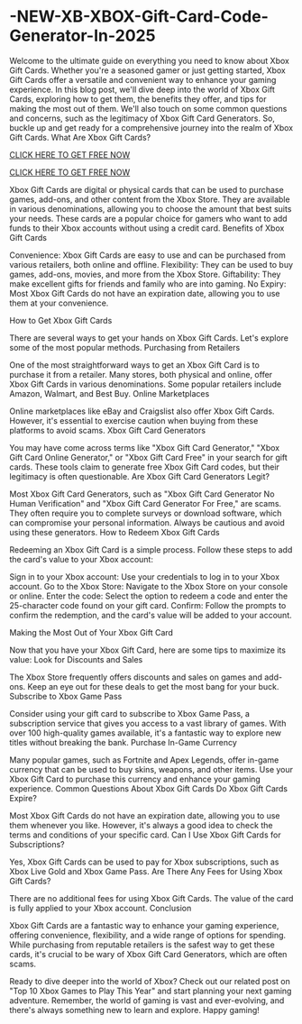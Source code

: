 # -NEW-XB-XBOX-Gift-Card-Code-Generator-In-2025

Welcome to the ultimate guide on everything you need to know about Xbox Gift Cards. Whether you're a seasoned gamer or just getting started, Xbox Gift Cards offer a versatile and convenient way to enhance your gaming experience. In this blog post, we'll dive deep into the world of Xbox Gift Cards, exploring how to get them, the benefits they offer, and tips for making the most out of them. We'll also touch on some common questions and concerns, such as the legitimacy of Xbox Gift Card Generators. So, buckle up and get ready for a comprehensive journey into the realm of Xbox Gift Cards. What Are Xbox Gift Cards?


[CLICK HERE TO GET FREE NOW ](https://www.aeroned.com/getmedia/dc0efdac-0d06-4720-b9a8-24b75b714858/allgiftcardsrubel.html.aspx)
 
[CLICK HERE TO GET FREE NOW](https://www.aeroned.com/getmedia/dc0efdac-0d06-4720-b9a8-24b75b714858/allgiftcardsrubel.html.aspx)


Xbox Gift Cards are digital or physical cards that can be used to purchase games, add-ons, and other content from the Xbox Store. They are available in various denominations, allowing you to choose the amount that best suits your needs. These cards are a popular choice for gamers who want to add funds to their Xbox accounts without using a credit card. Benefits of Xbox Gift Cards

Convenience: Xbox Gift Cards are easy to use and can be purchased from various retailers, both online and offline. Flexibility: They can be used to buy games, add-ons, movies, and more from the Xbox Store. Giftability: They make excellent gifts for friends and family who are into gaming. No Expiry: Most Xbox Gift Cards do not have an expiration date, allowing you to use them at your convenience.

How to Get Xbox Gift Cards

There are several ways to get your hands on Xbox Gift Cards. Let's explore some of the most popular methods. Purchasing from Retailers

One of the most straightforward ways to get an Xbox Gift Card is to purchase it from a retailer. Many stores, both physical and online, offer Xbox Gift Cards in various denominations. Some popular retailers include Amazon, Walmart, and Best Buy. Online Marketplaces

Online marketplaces like eBay and Craigslist also offer Xbox Gift Cards. However, it's essential to exercise caution when buying from these platforms to avoid scams. Xbox Gift Card Generators

You may have come across terms like "Xbox Gift Card Generator," "Xbox Gift Card Online Generator," or "Xbox Gift Card Free" in your search for gift cards. These tools claim to generate free Xbox Gift Card codes, but their legitimacy is often questionable. Are Xbox Gift Card Generators Legit?

Most Xbox Gift Card Generators, such as "Xbox Gift Card Generator No Human Verification" and "Xbox Gift Card Generator For Free," are scams. They often require you to complete surveys or download software, which can compromise your personal information. Always be cautious and avoid using these generators. How to Redeem Xbox Gift Cards

Redeeming an Xbox Gift Card is a simple process. Follow these steps to add the card's value to your Xbox account:

Sign in to your Xbox account: Use your credentials to log in to your Xbox account. Go to the Xbox Store: Navigate to the Xbox Store on your console or online. Enter the code: Select the option to redeem a code and enter the 25-character code found on your gift card. Confirm: Follow the prompts to confirm the redemption, and the card's value will be added to your account.

Making the Most Out of Your Xbox Gift Card

Now that you have your Xbox Gift Card, here are some tips to maximize its value: Look for Discounts and Sales

The Xbox Store frequently offers discounts and sales on games and add-ons. Keep an eye out for these deals to get the most bang for your buck. Subscribe to Xbox Game Pass

Consider using your gift card to subscribe to Xbox Game Pass, a subscription service that gives you access to a vast library of games. With over 100 high-quality games available, it's a fantastic way to explore new titles without breaking the bank. Purchase In-Game Currency

Many popular games, such as Fortnite and Apex Legends, offer in-game currency that can be used to buy skins, weapons, and other items. Use your Xbox Gift Card to purchase this currency and enhance your gaming experience. Common Questions About Xbox Gift Cards Do Xbox Gift Cards Expire?

Most Xbox Gift Cards do not have an expiration date, allowing you to use them whenever you like. However, it's always a good idea to check the terms and conditions of your specific card. Can I Use Xbox Gift Cards for Subscriptions?

Yes, Xbox Gift Cards can be used to pay for Xbox subscriptions, such as Xbox Live Gold and Xbox Game Pass. Are There Any Fees for Using Xbox Gift Cards?

There are no additional fees for using Xbox Gift Cards. The value of the card is fully applied to your Xbox account. Conclusion

Xbox Gift Cards are a fantastic way to enhance your gaming experience, offering convenience, flexibility, and a wide range of options for spending. While purchasing from reputable retailers is the safest way to get these cards, it's crucial to be wary of Xbox Gift Card Generators, which are often scams.

Ready to dive deeper into the world of Xbox? Check out our related post on "Top 10 Xbox Games to Play This Year" and start planning your next gaming adventure. Remember, the world of gaming is vast and ever-evolving, and there's always something new to learn and explore. Happy gaming!

